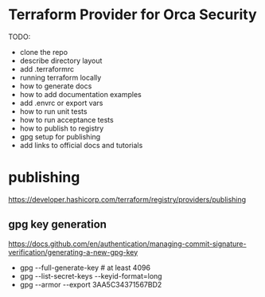 # Terraform Provider for Orca Security

TODO:
- clone the repo
- describe directory layout
- add .terraformrc
- running terraform locally
- how to generate docs
- how to add documentation examples
- add .envrc or export vars
- how to run unit tests
- how to run acceptance tests
- how to publish to registry
- gpg setup for publishing
- add links to official docs and tutorials


# publishing
https://developer.hashicorp.com/terraform/registry/providers/publishing

## gpg key generation
https://docs.github.com/en/authentication/managing-commit-signature-verification/generating-a-new-gpg-key

- gpg --full-generate-key  # at least 4096
- gpg --list-secret-keys --keyid-format=long
- gpg --armor --export 3AA5C34371567BD2
  